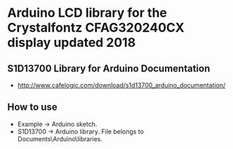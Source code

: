 # Arduino LCD library for the Crystalfontz CFAG320240CX display updated 2018

## S1D13700 Library for Arduino Documentation
* http://www.cafelogic.com/download/s1d13700_arduino_documentation/

## How to use
* Example -> Arduino sketch.
* S1D13700 -> Arduino library. File belongs to Documents\Arduino\libraries.